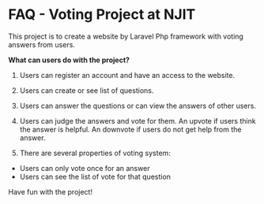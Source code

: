 # FAQ - Voting Project at NJIT

This project is to create a website by Laravel Php framework with voting answers from users.

**What can users do with the project?**

1. Users can register an account and have an access to the website.

2. Users can create or see list of questions.

3. Users can answer the questions or can view the answers of other users.

4. Users can judge the answers and vote for them. An upvote if users think the answer is helpful. An downvote if users do not get help from the answer.

5. There are several properties of voting system: 
- Users can only vote once for an answer
- Users can see the list of vote for that question

Have fun with the project!